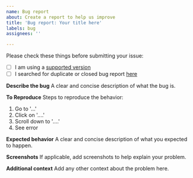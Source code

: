 ```yaml
---
name: Bug report
about: Create a report to help us improve
title: 'Bug report: Your title here'
labels: bug
assignees: ''

---
```


Please check these things before submitting your issue:

- [ ] I am using a [supported version](https://github.com/Readme-Workflows/recent-activity/blob/main/SUPPORTED_VERSIONS.md)
- [ ] I searched for duplicate or closed bug report [here](https://github.com/PuneetGopinath/github-activity-readme/issues?q=is%3Aissue)

**Describe the bug**
A clear and concise description of what the bug is.

**To Reproduce**
Steps to reproduce the behavior:
1. Go to '...'
2. Click on '....'
3. Scroll down to '....'
4. See error

**Expected behavior**
A clear and concise description of what you expected to happen.

**Screenshots**
If applicable, add screenshots to help explain your problem.

<!--**Desktop (please complete the following information):**
 - OS: [e.g. iOS]
 - Browser [e.g. chrome, safari]
 - Version [e.g. 22]

**Smartphone (please complete the following information):**
 - Device: [e.g. iPhone6]
 - OS: [e.g. iOS8.1]
 - Browser [e.g. stock browser, safari]
 - Version [e.g. 22]-->

**Additional context**
Add any other context about the problem here.
